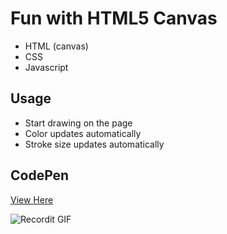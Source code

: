 # Fun with HTML5 Canvas

- HTML (canvas)
- CSS
- Javascript

## Usage

- Start drawing on the page
- Color updates automatically
- Stroke size updates automatically

## CodePen
<a href="https://codepen.io/amandahershey/pen/BaBLgvJ">View Here</a>

![Recordit GIF](http://g.recordit.co/070hmdVyFa.gif)
